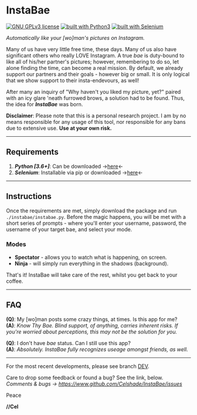 # InstaBae
[![GNU GPLv3 license](https://img.shields.io/badge/license-GPLv3-blue.svg)](https://github.com/Celshade/InstaBae/blob/master/LICENSE.txt)
[![built with Python3](https://img.shields.io/badge/built%20with-Python3-green.svg)](https://www.python.org/)
[![built with Selenium](https://img.shields.io/badge/built%20with-Selenium-orange.svg)](https://github.com/SeleniumHQ/selenium)

_Automatically like your [wo]man's pictures on Instagram._

Many of us have very little free time, these days. Many of us also have
significant others who really LOVE Instagram. A true _bae_ is duty-bound to
like all of his/her partner's pictures; however, remembering to do so,
let alone finding the time, can become a real mission. By default, we already
support our partners and their goals - however big or small. It is only
logical that we show support to their insta-endevours, as well!

After many an inquiry of "Why haven't you liked my picture, yet?" paired with
an icy glare 'neath furrowed brows, a solution had to be found. Thus, the idea
for **_InstaBae_** was born.

**Disclaimer**: Please note that this is a personal research project. I am by
no means responsible for any usage of this tool, nor responsible for any bans
due to extensive use. **Use at your own risk.**
***

## Requirements
1. _**Python [3.6+]**_: Can be downloaded ->[here](https://www.python.org/)<-
1. _**Selenium**_: Installable via pip or downloaded ->[here](https://www.seleniumhq.org/download/)<-
***

## Instructions
Once the requirements are met, simply download the package and run
`./instabae/instabae.py`. Before the magic happens, you will be met with a
short series of prompts - where you'll enter your username, password, the
username of your target bae, and select your mode.

### Modes
* **Spectator** - allows you to watch what is happening, on screen.
* **Ninja** - will simply run everything in the shadows (background).

That's it! InstaBae will take care of the rest, whilst you get back to your coffee.
***

## FAQ
**(Q)**: My [wo]man posts some crazy things, at times. Is this app for me? \
**(A)**: _Know Thy Bae. Blind support, of anything, carries inherent risks._
_If you're worried about perceptions, this may not be the solution for you._

**(Q)**: I don't have _bae_ status. Can I still use this app? \
**(A)**: _Absolutely. InstaBae fully recognizes useage amongst friends, as well._
***

For the most recent developments, please see branch [DEV](https://github.com/Celshade/InstaBae/tree/dev).

Care to drop some feedback or found a bug? See the link, below. \
_Comments & bugs -> https://www.github.com/Celshade/InstaBae/issues_

Peace

**//Cel**
